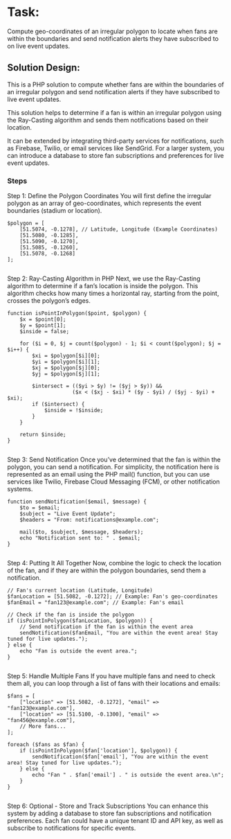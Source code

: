 
# Task:

Compute geo-coordinates of an irregular polygon to locate when fans are within the boundaries and send notification alerts they have subscribed to on live event updates. 

## Solution Design:

This is  a PHP solution to compute whether fans are within the boundaries of an irregular polygon and send notification alerts if they have subscribed to live event updates.

This solution helps to determine if a fan is within an irregular polygon using the Ray-Casting algorithm and sends them notifications based on their location.

It can be extended by integrating third-party services for notifications, such as Firebase, Twilio, or email services like SendGrid. For a larger system, you can introduce a database to store fan subscriptions and preferences for live event updates.

### Steps

Step 1: Define the Polygon Coordinates
You will first define the irregular polygon as an array of geo-coordinates, which represents the event boundaries (stadium or location).

```
$polygon = [
    [51.5074, -0.1278], // Latitude, Longitude (Example Coordinates)
    [51.5080, -0.1285],
    [51.5090, -0.1270],
    [51.5085, -0.1260],
    [51.5078, -0.1268]
];


```

Step 2: Ray-Casting Algorithm in PHP
Next, we use the Ray-Casting algorithm to determine if a fan’s location is inside the polygon. This algorithm checks how many times a horizontal ray, starting from the point, crosses the polygon’s edges.

```
function isPointInPolygon($point, $polygon) {
    $x = $point[0];
    $y = $point[1];
    $inside = false;
    
    for ($i = 0, $j = count($polygon) - 1; $i < count($polygon); $j = $i++) {
        $xi = $polygon[$i][0];
        $yi = $polygon[$i][1];
        $xj = $polygon[$j][0];
        $yj = $polygon[$j][1];

        $intersect = (($yi > $y) != ($yj > $y)) && 
                     ($x < ($xj - $xi) * ($y - $yi) / ($yj - $yi) + $xi);
        if ($intersect) {
            $inside = !$inside;
        }
    }
    
    return $inside;
}


```


Step 3: Send Notification
Once you’ve determined that the fan is within the polygon, you can send a notification. For simplicity, the notification here is represented as an email using the PHP mail() function, but you can use services like Twilio, Firebase Cloud Messaging (FCM), or other notification systems.

```
function sendNotification($email, $message) {
    $to = $email;
    $subject = "Live Event Update";
    $headers = "From: notifications@example.com";
    
    mail($to, $subject, $message, $headers);
    echo "Notification sent to: " . $email;
}


```


Step 4: Putting It All Together
Now, combine the logic to check the location of the fan, and if they are within the polygon boundaries, send them a notification.

```
// Fan's current location (Latitude, Longitude)
$fanLocation = [51.5082, -0.1272]; // Example: Fan's geo-coordinates
$fanEmail = "fan123@example.com"; // Example: Fan's email

// Check if the fan is inside the polygon
if (isPointInPolygon($fanLocation, $polygon)) {
    // Send notification if the fan is within the event area
    sendNotification($fanEmail, "You are within the event area! Stay tuned for live updates.");
} else {
    echo "Fan is outside the event area.";
}


```



Step 5: Handle Multiple Fans
If you have multiple fans and need to check them all, you can loop through a list of fans with their locations and emails:


```
$fans = [
    ["location" => [51.5082, -0.1272], "email" => "fan123@example.com"],
    ["location" => [51.5100, -0.1300], "email" => "fan456@example.com"],
    // More fans...
];

foreach ($fans as $fan) {
    if (isPointInPolygon($fan['location'], $polygon)) {
        sendNotification($fan['email'], "You are within the event area! Stay tuned for live updates.");
    } else {
        echo "Fan " . $fan['email'] . " is outside the event area.\n";
    }
}


```

Step 6: Optional - Store and Track Subscriptions
You can enhance this system by adding a database to store fan subscriptions and notification preferences. Each fan could have a unique tenant ID and API key, as well as subscribe to notifications for specific events.